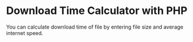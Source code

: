 # Download Time Calculator with PHP
You can calculate download time of file by entering file size and average internet speed.
